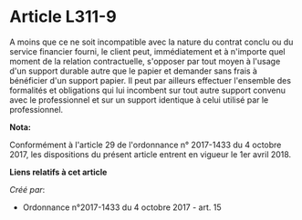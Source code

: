 # Article L311-9

A moins que ce ne soit incompatible avec la nature du contrat conclu ou du service financier fourni, le client peut,
immédiatement et à n'importe quel moment de la relation contractuelle, s'opposer par tout moyen à l'usage d'un support
durable autre que le papier et demander sans frais à bénéficier d'un support papier. Il peut par ailleurs effectuer
l'ensemble des formalités et obligations qui lui incombent sur tout autre support convenu avec le professionnel et sur un
support identique à celui utilisé par le professionnel.

**Nota:**

Conformément à l'article 29 de l'ordonnance n° 2017-1433 du 4 octobre 2017, les dispositions du présent article entrent en
vigueur le 1er avril 2018.

**Liens relatifs à cet article**

_Créé par_:

  - Ordonnance n°2017-1433 du 4 octobre 2017 - art. 15
